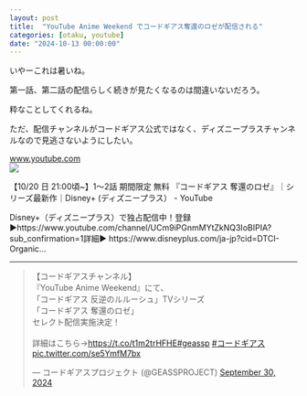 ```yaml
---
layout: post
title:  "YouTube Anime Weekend でコードギアス奪還のロゼが配信される"
categories: [otaku, youtube]
date: "2024-10-13 00:00:00"
---
```


いやーこれは暑いね。

第一話、第二話の配信らしく続きが見たくなるのは間違いないだろう。

粋なことしてくれるね。

ただ、配信チャンネルがコードギアス公式ではなく、ディズニープラスチャンネルなので見逃さないようにしたい。


<div class="card">
  <a href="https://www.youtube.com/watch?v=MkV9FVxUjE0"></a>
  <div class="card__header">
    <a href="https://www.youtube.com/watch?v=MkV9FVxUjE0">www.youtube.com</a>
  </div>
  <div class="card__image">
    <img src="https://i.ytimg.com/vi/MkV9FVxUjE0/maxresdefault.jpg">
  </div>
  <div class="card__title">
    <p>【10/20 日 21:00頃~】1〜2話 期間限定 無料 『コードギアス 奪還のロゼ』｜シリーズ最新作｜Disney+ (ディズニープラス） - YouTube</p>
  </div>
  <div class="card__description">
    <p>Disney+（ディズニープラス）で独占配信中！登録▶︎https://www.youtube.com/channel/UCm9iPGnmMYtZkNQ3IoBIPIA?sub_confirmation=1詳細▶︎ https://www.disneyplus.com/ja-jp?cid=DTCI-Organic...</p>
  </div>
</div>


---

<blockquote class="twitter-tweet tw-align-center"><p lang="ja" dir="ltr">【コードギアスチャンネル】<br>『YouTube Anime Weekend』にて、<br>「コードギアス 反逆のルルーシュ」TVシリーズ<br>「コードギアス 奪還のロゼ」<br>セレクト配信実施決定！<br><br>詳細はこちら→<a href="https://t.co/t1m2trHFHE">https://t.co/t1m2trHFHE</a><a href="https://twitter.com/hashtag/geassp?src=hash&amp;ref_src=twsrc%5Etfw">#geassp</a> <a href="https://twitter.com/hashtag/%E3%82%B3%E3%83%BC%E3%83%89%E3%82%AE%E3%82%A2%E3%82%B9?src=hash&amp;ref_src=twsrc%5Etfw">#コードギアス</a> <a href="https://t.co/se5YmfM7bx">pic.twitter.com/se5YmfM7bx</a></p>&mdash; コードギアスプロジェクト (@GEASSPROJECT) <a href="https://twitter.com/GEASSPROJECT/status/1840663623880073300?ref_src=twsrc%5Etfw">September 30, 2024</a></blockquote> <script async src="https://platform.twitter.com/widgets.js" charset="utf-8"></script>
